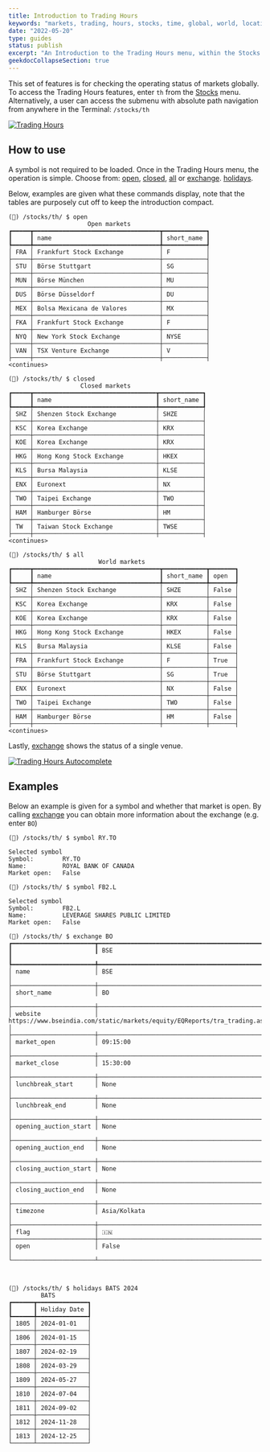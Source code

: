 ```yaml
---
title: Introduction to Trading Hours
keywords: "markets, trading, hours, stocks, time, global, world, location, open, close, exchange"
date: "2022-05-20"
type: guides
status: publish
excerpt: "An Introduction to the Trading Hours menu, within the Stocks menu. This set of features displays the status of international markets."
geekdocCollapseSection: true
---
```

This set of features is for checking the operating status of markets globally. To access the Trading Hours features,
enter `th` from the <a href="https://openbb-finance.github.io/OpenBBTerminal/terminal/stocks/" target="_blank" rel="noreferrer noopener">Stocks</a> menu.
Alternatively, a user can access the submenu with absolute path navigation from anywhere in the Terminal: `/stocks/th`

<a target="_blank" href="https://user-images.githubusercontent.com/46355364/170244188-17ffac5f-3345-4c40-be44-fb5128ad9612.png"><img alt="Trading Hours" src="https://user-images.githubusercontent.com/46355364/170244188-17ffac5f-3345-4c40-be44-fb5128ad9612.png"></a>

## How to use

A symbol is not required to be loaded. Once in the Trading Hours menu, the operation is simple.
Choose from: <a href="https://openbb-finance.github.io/OpenBBTerminal/terminal/stocks/tradinghours/open/" target="_blank" rel="noreferrer noopener">open</a>,
<a href="https://openbb-finance.github.io/OpenBBTerminal/terminal/stocks/tradinghours/closed/" target="_blank" rel="noreferrer noopener">closed</a>,
<a href="https://openbb-finance.github.io/OpenBBTerminal/terminal/stocks/tradinghours/all/" target="_blank" rel="noreferrer noopener">all</a> or
<a href="https://openbb-finance.github.io/OpenBBTerminal/terminal/stocks/tradinghours/exchange/" target="_blank" rel="noreferrer noopener">exchange</a>.
<a href="https://openbb-finance.github.io/OpenBBTerminal/terminal/stocks/tradinghours/holidays/" target="_blank" rel="noreferrer noopener">holidays</a>.

Below, examples are given what these commands display, note that the tables are purposely cut off to keep the
introduction compact.

````
(🦋) /stocks/th/ $ open
                      Open markets
┏━━━━━┳━━━━━━━━━━━━━━━━━━━━━━━━━━━━━━━━━━━┳━━━━━━━━━━━━┓
┃     ┃ name                              ┃ short_name ┃
┡━━━━━╇━━━━━━━━━━━━━━━━━━━━━━━━━━━━━━━━━━━╇━━━━━━━━━━━━┩
│ FRA │ Frankfurt Stock Exchange          │ F          │
├─────┼───────────────────────────────────┼────────────┤
│ STU │ Börse Stuttgart                   │ SG         │
├─────┼───────────────────────────────────┼────────────┤
│ MUN │ Börse München                     │ MU         │
├─────┼───────────────────────────────────┼────────────┤
│ DUS │ Börse Düsseldorf                  │ DU         │
├─────┼───────────────────────────────────┼────────────┤
│ MEX │ Bolsa Mexicana de Valores         │ MX         │
├─────┼───────────────────────────────────┼────────────┤
│ FKA │ Frankfurt Stock Exchange          │ F          │
├─────┼───────────────────────────────────┼────────────┤
│ NYQ │ New York Stock Exchange           │ NYSE       │
├─────┼───────────────────────────────────┼────────────┤
│ VAN │ TSX Venture Exchange              │ V          │
├─────┼───────────────────────────────────┼────────────┤
<continues>

(🦋) /stocks/th/ $ closed
                    Closed markets
┏━━━━━┳━━━━━━━━━━━━━━━━━━━━━━━━━━━━━━━━━━┳━━━━━━━━━━━━┓
┃     ┃ name                             ┃ short_name ┃
┡━━━━━╇━━━━━━━━━━━━━━━━━━━━━━━━━━━━━━━━━━╇━━━━━━━━━━━━┩
│ SHZ │ Shenzen Stock Exchange           │ SHZE       │
├─────┼──────────────────────────────────┼────────────┤
│ KSC │ Korea Exchange                   │ KRX        │
├─────┼──────────────────────────────────┼────────────┤
│ KOE │ Korea Exchange                   │ KRX        │
├─────┼──────────────────────────────────┼────────────┤
│ HKG │ Hong Kong Stock Exchange         │ HKEX       │
├─────┼──────────────────────────────────┼────────────┤
│ KLS │ Bursa Malaysia                   │ KLSE       │
├─────┼──────────────────────────────────┼────────────┤
│ ENX │ Euronext                         │ NX         │
├─────┼──────────────────────────────────┼────────────┤
│ TWO │ Taipei Exchange                  │ TWO        │
├─────┼──────────────────────────────────┼────────────┤
│ HAM │ Hamburger Börse                  │ HM         │
├─────┼──────────────────────────────────┼────────────┤
│ TW  │ Taiwan Stock Exchange            │ TWSE       │
├─────┼──────────────────────────────────┼────────────┤
<continues>

(🦋) /stocks/th/ $ all
                         World markets
┏━━━━━┳━━━━━━━━━━━━━━━━━━━━━━━━━━━━━━━━━━━┳━━━━━━━━━━━━┳━━━━━━━┓
┃     ┃ name                              ┃ short_name ┃ open  ┃
┡━━━━━╇━━━━━━━━━━━━━━━━━━━━━━━━━━━━━━━━━━━╇━━━━━━━━━━━━╇━━━━━━━┩
│ SHZ │ Shenzen Stock Exchange            │ SHZE       │ False │
├─────┼───────────────────────────────────┼────────────┼───────┤
│ KSC │ Korea Exchange                    │ KRX        │ False │
├─────┼───────────────────────────────────┼────────────┼───────┤
│ KOE │ Korea Exchange                    │ KRX        │ False │
├─────┼───────────────────────────────────┼────────────┼───────┤
│ HKG │ Hong Kong Stock Exchange          │ HKEX       │ False │
├─────┼───────────────────────────────────┼────────────┼───────┤
│ KLS │ Bursa Malaysia                    │ KLSE       │ False │
├─────┼───────────────────────────────────┼────────────┼───────┤
│ FRA │ Frankfurt Stock Exchange          │ F          │ True  │
├─────┼───────────────────────────────────┼────────────┼───────┤
│ STU │ Börse Stuttgart                   │ SG         │ True  │
├─────┼───────────────────────────────────┼────────────┼───────┤
│ ENX │ Euronext                          │ NX         │ False │
├─────┼───────────────────────────────────┼────────────┼───────┤
│ TWO │ Taipei Exchange                   │ TWO        │ False │
├─────┼───────────────────────────────────┼────────────┼───────┤
│ HAM │ Hamburger Börse                   │ HM         │ False │
├─────┼───────────────────────────────────┼────────────┼───────┤
<continues>
````
Lastly, <a href="https://openbb-finance.github.io/OpenBBTerminal/terminal/stocks/tradinghours/exchange/" target="_blank" rel="noreferrer noopener">exchange</a>
shows the status of a single venue.

<a target="_blank" href="https://user-images.githubusercontent.com/46355364/170244354-f5ab043d-0290-46ec-ba86-87cc2dc0e47a.png"><img alt="Trading Hours Autocomplete" src="https://user-images.githubusercontent.com/46355364/170244354-f5ab043d-0290-46ec-ba86-87cc2dc0e47a.png"></a>

## Examples
Below an example is given for a symbol and whether that market is open. By calling <a href="https://openbb-finance.github.io/OpenBBTerminal/terminal/stocks/tradinghours/exchange/" target="_blank" rel="noreferrer noopener">exchange</a>
you can obtain more information about the exchange (e.g. enter `BO`)
````
(🦋) /stocks/th/ $ symbol RY.TO

Selected symbol
Symbol:        RY.TO
Name:          ROYAL BANK OF CANADA
Market open:   False

(🦋) /stocks/th/ $ symbol FB2.L

Selected symbol
Symbol:        FB2.L
Name:          LEVERAGE SHARES PUBLIC LIMITED
Market open:   False

(🦋) /stocks/th/ $ exchange BO
┏━━━━━━━━━━━━━━━━━━━━━━━┳━━━━━━━━━━━━━━━━━━━━━━━━━━━━━━━━━━━━━━━━━━━━━━━━━━━━━━━━━━━━━━━━━━━━━━━━━━━┓
┃                       ┃ BSE                                                                       ┃
┡━━━━━━━━━━━━━━━━━━━━━━━╇━━━━━━━━━━━━━━━━━━━━━━━━━━━━━━━━━━━━━━━━━━━━━━━━━━━━━━━━━━━━━━━━━━━━━━━━━━━┩
│ name                  │ BSE                                                                       │
├───────────────────────┼───────────────────────────────────────────────────────────────────────────┤
│ short_name            │ BO                                                                        │
├───────────────────────┼───────────────────────────────────────────────────────────────────────────┤
│ website               │ https://www.bseindia.com/static/markets/equity/EQReports/tra_trading.aspx │
├───────────────────────┼───────────────────────────────────────────────────────────────────────────┤
│ market_open           │ 09:15:00                                                                  │
├───────────────────────┼───────────────────────────────────────────────────────────────────────────┤
│ market_close          │ 15:30:00                                                                  │
├───────────────────────┼───────────────────────────────────────────────────────────────────────────┤
│ lunchbreak_start      │ None                                                                      │
├───────────────────────┼───────────────────────────────────────────────────────────────────────────┤
│ lunchbreak_end        │ None                                                                      │
├───────────────────────┼───────────────────────────────────────────────────────────────────────────┤
│ opening_auction_start │ None                                                                      │
├───────────────────────┼───────────────────────────────────────────────────────────────────────────┤
│ opening_auction_end   │ None                                                                      │
├───────────────────────┼───────────────────────────────────────────────────────────────────────────┤
│ closing_auction_start │ None                                                                      │
├───────────────────────┼───────────────────────────────────────────────────────────────────────────┤
│ closing_auction_end   │ None                                                                      │
├───────────────────────┼───────────────────────────────────────────────────────────────────────────┤
│ timezone              │ Asia/Kolkata                                                              │
├───────────────────────┼───────────────────────────────────────────────────────────────────────────┤
│ flag                  │ 🇮🇳
├───────────────────────┼───────────────────────────────────────────────────────────────────────────┤
│ open                  │ False                                                                     │
└───────────────────────┴───────────────────────────────────────────────────────────────────────────┘



(🦋) /stocks/th/ $ holidays BATS 2024
         BATS
┏━━━━━━┳━━━━━━━━━━━━━━┓
┃      ┃ Holiday Date ┃
┡━━━━━━╇━━━━━━━━━━━━━━┩
│ 1805 │ 2024-01-01   │
├──────┼──────────────┤
│ 1806 │ 2024-01-15   │
├──────┼──────────────┤
│ 1807 │ 2024-02-19   │
├──────┼──────────────┤
│ 1808 │ 2024-03-29   │
├──────┼──────────────┤
│ 1809 │ 2024-05-27   │
├──────┼──────────────┤
│ 1810 │ 2024-07-04   │
├──────┼──────────────┤
│ 1811 │ 2024-09-02   │
├──────┼──────────────┤
│ 1812 │ 2024-11-28   │
├──────┼──────────────┤
│ 1813 │ 2024-12-25   │
└──────┴──────────────┘

````
